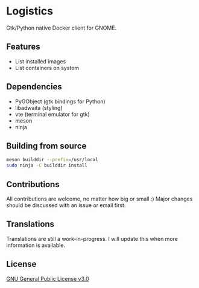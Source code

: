 # Logistics
Gtk/Python native Docker client for GNOME.

## Features
- List installed images
- List containers on system

## Dependencies
- PyGObject (gtk bindings for Python)
- libadwaita (styling)
- vte (terminal emulator for gtk)
- meson
- ninja


## Building from source
```bash
meson builddir --prefix=/usr/local
sudo ninja -C builddir install
```


## Contributions
All contributions are welcome, no matter how big or small :) Major changes should be discussed with an issue or email first. 

## Translations
Translations are still a work-in-progress. I will update this when more information is available. 


## License
[GNU General Public License v3.0](https://choosealicense.com/licenses/gpl-3.0/)
